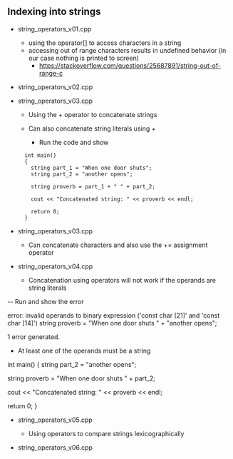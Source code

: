 
Indexing into strings
----------------------

- string_operators_v01.cpp

  - using the operator[] to access characters in a string
  - accessing out of range characters results in undefined behavior (in our case nothing is printed to screen)
    - https://stackoverflow.com/questions/25687891/string-out-of-range-c


- string_operators_v02.cpp


- string_operators_v03.cpp
  
  - Using the + operator to concatenate strings
  
  - Can also concatenate string literals using +
    - Run the code and show
  ```
    int main()
    {
      string part_1 = "When one door shuts";
      string part_2 = "another opens";

      string proverb = part_1 + " " + part_2;

      cout << "Concatenated string: " << proverb << endl;

      return 0;
    }
  ```

- string_operators_v03.cpp

  - Can concatenate characters and also use the += assignment operator


- string_operators_v04.cpp
  - Concatenation using operators will not work if the operands are string literals

-- Run and show the error

error: invalid operands to binary expression ('const char [21]' and 'const char [14]')
  string proverb = "When one door shuts " + "another opens";

1 error generated.

- At least one of the operands must be a string


int main()
{
  string part_2 = "another opens";

  string proverb = "When one door shuts " + part_2;

  cout << "Concatenated string: " << proverb << endl;

  return 0;
}


- string_operators_v05.cpp
  - Using operators to compare strings lexicographically


- string_operators_v06.cpp


